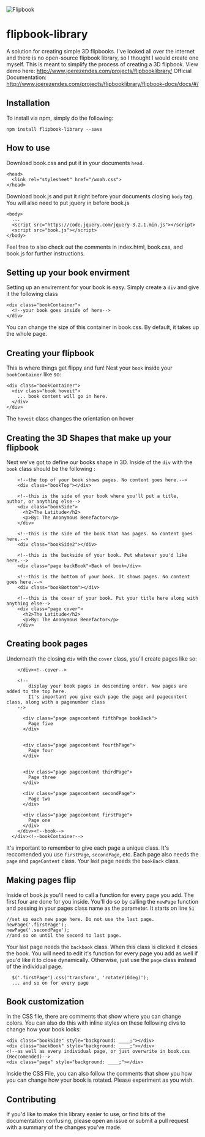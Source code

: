 ![Flipbook](https://image.ibb.co/c4KiLS/Screen_Shot_2018_03_28_at_5_13_18_PM.png)


# flipbook-library
A solution for creating simple 3D flipbooks. I've looked all over the internet and there is no open-source flipbook library, so I thought I would create one myself. This is meant to simplify the process of creating a 3D flipbook.
View demo here: http://www.joerezendes.com/projects/flipbooklibrary/
Official Documentation: http://www.joerezendes.com/projects/flipbooklibrary/flipbook-docs/docs/#/

## Installation
To install via npm, simply do the following:
```
npm install flipbook-library --save
```
## How to use
Download book.css and put it in your documents ```head```.
```
<head>
  <link rel="stylesheet" href="/woah.css">
</head>
```

Download book.js and put it right before your documents closing ```body``` tag. You will also need to put jquery in before book.js
```
<body>
  ...
  <script src="https://code.jquery.com/jquery-3.2.1.min.js"></script>
  <script src="book.js"></script>
</body>
```
Feel free to also check out the comments in index.html, book.css, and book.js for further instructions.
## Setting up your book envirment
Setting up an envirement for your book is easy. Simply create a ```div``` and give it the following class

```
<div class="bookContainer">
  <!--your book goes inside of here-->
</div>
```
You can change the size of this container in book.css. By default, it takes up the whole page.
## Creating your flipbook
This is where things get flippy and fun! Nest your ```book``` inside your ```bookContainer``` like so:
```
<div class="bookContainer">
  <div class="book hoveit">
    ... book content will go in here.
  </div>
</div>
```
The ```hoveit``` class changes the orientation on hover

## Creating the 3D Shapes that make up your flipbook
Next we've got to define our books shape in 3D. Inside of the ```div``` with the ```book``` class should be the following :
```
    <!--the top of your book shows pages. No content goes here.-->
    <div class="bookTop"></div>

    <!--this is the side of your book where you'll put a title, author, or anything else-->
    <div class="bookSide">
      <h2>The Latitude</h2>
      <p>By: The Anonymous Benefactor</p>
    </div>

    <!--this is the side of the book that has pages. No content goes here.-->
    <div class="bookSide2"></div>

    <!--this is the backside of your book. Put whatever you'd like here.-->
    <div class="page backBook">Back of book</div>

    <!--this is the bottom of your book. It shows pages. No content goes here.-->
    <div class="bookBottom"></div>

    <!--this is the cover of your book. Put your title here along with anything else-->
    <div class="page cover">
      <h2>The Latitude</h2>
      <p>By: The Anonymous Benefactor</p>
    </div>

```
## Creating book pages
Underneath the closing ```div``` with the ```cover``` class, you'll create pages like so:

```
    </div><!--cover-->

    <!--
        display your book pages in descending order. New pages are added to the top here.
        It's important you give each page the page and pagecontent class, along with a pagenumber class
    -->

      <div class="page pagecontent fifthPage bookBack">
        Page five
      </div>


      <div class="page pagecontent fourthPage">
        Page four
      </div>


      <div class="page pagecontent thirdPage">
        Page three
      </div>

      <div class="page pagecontent secondPage">
        Page two
      </div>

      <div class="page pagecontent firstPage">
        Page one
      </div>
    </div><!--book-->
  </div><!--bookContainer-->

```
It's important to remember to give each page a unique class. It's reccomended you use ```firstPage```, ```secondPage```, etc. Each page also needs the ```page``` and ```pageContent``` class. Your last page needs the ```bookBack``` class.
## Making pages flip
Inside of book.js you'll need to call a function for every page you add. The first four are done for you inside.
You'll do so by calling the ```newPage``` function and passing in your pages class name as the parameter. It starts on line ```51```
```
//set up each new page here. Do not use the last page.
newPage('.firstPage');
newPage('.secondPage');
//and so on until the second to last page.
```
Your last page needs the ```backbook``` class. When this class is clicked it closes the book.
You will need to edit it's function for every page you add as well if you'd like it to close dynamically. Otherwise, just use the ```page``` class instead of the individual page.
```
  $('.firstPage').css('transform', 'rotateY(0deg)');
  ... and so on for every page
```
## Book customization
In the CSS file, there are comments that show where you can change colors. You can also do this with inline styles on these following divs to change how your book looks:
```
<div class="bookSide" style="background: ____;"></div>
<div class="backBook" style="background: ____;"></div>
<!--as well as every individual page, or just overwrite in book.css (Reccomended)-->
<div class="page" style="background: ____;"></div>
```
Inside the CSS File, you can also follow the comments that show you how you can change how your book is rotated. Please experiment as you wish.

## Contributing
If you'd like to make this library easier to use, or find bits of the documentation confusing, please open an issue or submit a pull request with a summary of the changes you've made.

